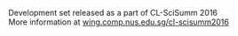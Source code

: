 Development set released as a part of CL-SciSumm 2016 <br>
More information at <a href="http://wing.comp.nus.edu.sg/cl-scisumm2016/#c">wing.comp.nus.edu.sg/cl-scisumm2016</a>
